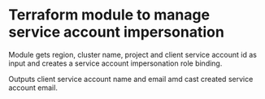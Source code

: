 # Terraform module to manage service account impersonation

Module gets region, cluster name, project and client service account id as input 
and creates a service account impersonation role binding. 

Outputs client service account name and email amd cast created service account
email.
